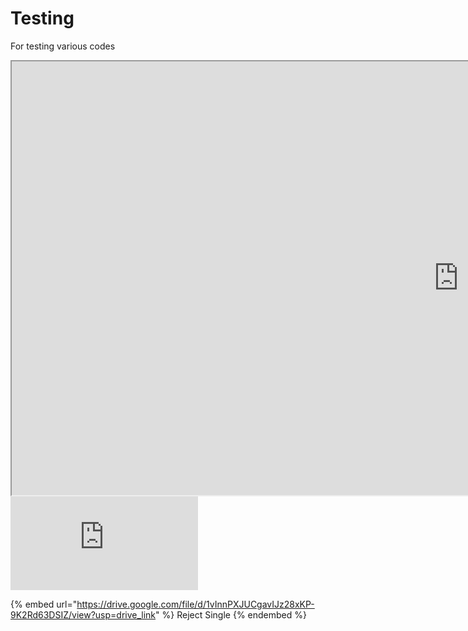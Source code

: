# Testing
For testing various codes




<iframe src="https://drive.google.com/file/d/1Un7T-9URKDndNbyzNh-zyIO6WxZw-YYT/preview" width="1430" height="694" allow="autoplay" allowfullscreen>Inventory Rules</iframe>

<div class="container">
  <div class="ratio ratio-16x9">
    <iframe src="https://drive.google.com/file/d/1Un7T-9URKDndNbyzNh-zyIO6WxZw-YYT/preview" title="learnAboutJobs" frameborder="0" allow="accelerometer; autoplay; clipboard-write; 
      encrypted-media; gyroscope; picture-in-picture" allowfullscreen></iframe>
  </div>
</div>

{% embed url="https://drive.google.com/file/d/1vInnPXJUCgavIJz28xKP-9K2Rd63DSIZ/view?usp=drive_link" %} Reject Single {% endembed %}

